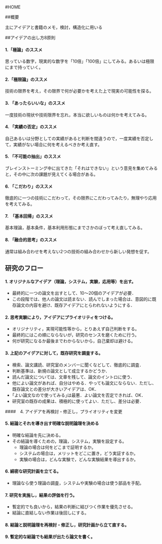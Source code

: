 #HOME

##概要

主にアイデアと書籍のメモ，検討，構造化に用いる


##アイデアの出し方8原則
<div>

#### 1.「極論」のススメ
思っている数字，現実的な数字を「10倍」「100倍」にしてみる。あるいは極限にまで持っていく。

#### 2.「極限論」のススメ
技術の限界を考え，その限界で何が必要かを考えた上で現実の可能性を探る。

#### 3. 「あったらいいな」のススメ
一度技術の現状や技術限界を忘れ，本当に欲しいものは何かを考えてみる。

#### 4. 「実績の否定」のススメ
自己あるいは分野としての実績があると判断を間違うので，一度実績を否定して，実績がない場合に何を考えるべきか考え直す。

#### 5. 「不可能の抽出」のススメ
ブレインストーミング中に出てきた「それはできない」という意見を集めてみると，その中に次の課題が見えてくる場合がある。

#### 6. 「こだわり」のススメ
徹底的に一つの技術にこだわって，その限界にこだわってみたり，無理やり応用を考えてみる。

#### 7.　「基本回帰」のススメ
基本理論，基本条件，基本利用形態にまでさかのぼって考え直してみる。

#### 8. 「融合的思考」のススメ
通常は組み合わせを考えない2つの技術の組み合わせから新しい発想を促す。

</div>

## 研究のフロー

#### 1. オリジナルなアイデア（理論，システム，実験，応用等）を出す。
* 最終的に一つの論文を出すとして、10～20個のアイデアが必要．
* この段階では、他人の論文は読まない．読んでしまった場合は、意図的に既存論文の内容を避け、既存アイデアにとらわれないようにする．

#### 2. 思考実験により，アイデアにプライオリティをつける。
* オリジナリティ，実現可能性等から，とりあえず自己判断をする。
* 最終的にはこの順にならないが，研究のセンスを磨くために行う。
* 何が研究になるか最後までわからないから，自己棄却は避ける。

#### 3. 上記のアイデアに対して，既存研究を調査する。
* 検索、論文講読、研究室のメンバーに聞くなどして、徹底的に調査．
* 判断基準は、新規の論文として成立するかどうか．
* 読んだ論文については、文章を残して、論文のイントロに使う．
* 他によい論文があれば、自分はやめる．やっても論文にならない．ただし、既存論文との差分が大きいアイデアは、OK．
* ｢よい論文なので使ってみる｣は最悪．よい論文を否定できれば、OK．
* 研究室の既存の成果は、積極的に使ってよい．ただし、差分は必要．

####　4. アイデアを再検討・修正し，プライオリティを変更

#### 5. 結論とそれを導き出す明確な説明論理を決める
* 明確な結論を先に決める。
* その結論を導くための，理論，システム，実験を設定する。
    * 理論の場合は何をどこまで証明するか。
    * システムの場合は，メリットをどこに置き，どう実証するか。
    * 実験の場合は，どんな実験で，どんな実験結果を導出するか。

#### 6. 綿密な研究計画を立てる。
* 理論なら使う理論の調査，システムや実験の場合は使う部品を手配。

#### 7. 研究を実施し，結果の評価を行う。
* 暫定的でも良いから，結果の判断に結びつく作業を優先させる。
* 結論に直結しない作業は後回しにする。

#### 8. 結論と説明論理を再検討・修正し，研究計画から立て直する。

#### 9. 暫定的な結論でも結果が出たら論文を書く。



